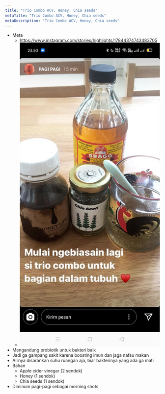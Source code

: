 ```yaml
---
title: "Trio Combo ACV, Honey, Chia seeds"
metaTitle: "Trio Combo ACV, Honey, Chia seeds"
metaDescription: "Trio Combo ACV, Honey, Chia seeds"
---
```


- Meta
  - https://www.instagram.com/stories/highlights/17844374743483705
  - ![](../images/photo_2020-04-24_05-41-55.jpeg)
- Mengandung probiotik untuk bakteri baik
- Jadi ga gampang sakit karena boosting imun dan jaga nafsu makan
- Airnya disarankan suhu ruangan aja, biar bakterinya yang ada ga mati
- Bahan
  - Apple cider vinegar (2 sendok)
  - Honey (1 sendok)
  - Chia seeds (1 sendok)
- Diminum pagi-pagi sebagai morning shots
